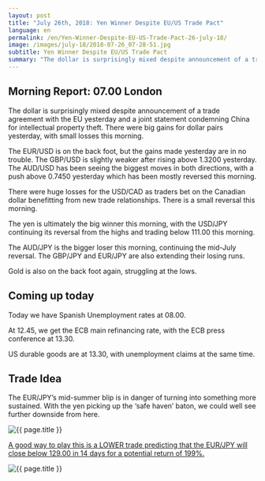 ```yaml
---
layout: post
title: "July 26th, 2018: Yen Winner Despite EU/US Trade Pact"
language: en
permalink: /en/Yen-Winner-Despite-EU-US-Trade-Pact-26-july-18/
image: /images/july-18/2018-07-26_07-28-51.jpg
subtitle: Yen Winner Despite EU/US Trade Pact
summary: "The dollar is surprisingly mixed despite announcement of a trade agreement with the EU yesterday and a joint statement condemning China for intellectual property theft"
---
```

## Morning Report: 07.00 London

The dollar is surprisingly mixed despite announcement of a trade agreement with the EU yesterday and a joint statement condemning China for intellectual property theft. There were big gains for dollar pairs yesterday, with small losses this morning. 

The EUR/USD is on the back foot, but the gains made yesterday are in no trouble. The GBP/USD is slightly weaker after rising above 1.3200 yesterday. The AUD/USD has been seeing the biggest moves in both directions, with a push above 0.7450 yesterday which has been mostly reversed this morning. 

There were huge losses for the USD/CAD as traders bet on the Canadian dollar benefitting from new trade relationships. There is a small reversal this morning. 

The yen is ultimately the big winner this morning, with the USD/JPY continuing its reversal from the highs and trading below 111.00 this morning. 

The AUD/JPY is the bigger loser this morning, continuing the mid-July reversal. The GBP/JPY and EUR/JPY are also extending their losing runs. 

Gold is also on the back foot again, struggling at the lows. 

## Coming up today

Today we have Spanish Unemployment rates at 08.00. 

At 12.45, we get the ECB main refinancing rate, with the ECB press conference at 13.30. 

US durable goods are at 13.30, with unemployment claims at the same time. 

## Trade Idea

The EUR/JPY’s mid-summer blip is in danger of turning into something more sustained. With the yen picking up the ‘safe haven’ baton, we could well see further downside from here.

<img class="post-image" src="{{ site.url }}/images/july-18/2018-07-26_07-28-51.jpg" alt="{{ page.title }}" title="{{ page.title }}">

<a href="%LINK%%?currency=GBP&market=forex&underlying=frxEURJPY&formname=higherlower&duration_amount=14&duration_units=d&amount=10&amount_type=stake&expiry_type=duration&barrier=129" target="_blank" rel="noopener noreferrer nofollow">A good way to play this is a LOWER trade predicting that the EUR/JPY will close below 129.00 in 14 days for a potential return of 199%.</a>

<img class="post-image" src="{{ site.url }}/images/july-18/2018-07-26_07-31-03.jpg" alt="{{ page.title }}" title="{{ page.title }}">
